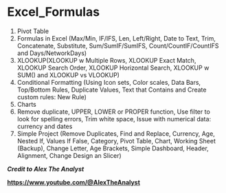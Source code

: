 # Excel_Formulas
1. Pivot Table
2. Formulas in  Excel (Max/Min, IF/IFS, Len, Left/Right, Date to Text, Trim, Concatenate, Substitute, Sum/SumIF/SumIFS, Count/CountIF/CountIFS and Days/NetworkDays)
3. XLOOKUP(XLOOKUP w Multiple Rows, XLOOKUP Exact Match, XLOOKUP Search Order, XLOOKUP Horizontal Search, XLOOKUP w SUM() and XLOOKUP vs VLOOKUP)
4. Conditional Formatting (Using Icon sets, Color scales, Data Bars, Top/Bottom Rules, Duplicate Values, Text that Contains and Create custom rules: New Rule)
5. Charts
6. Remove duplicate, UPPER, LOWER or PROPER function, Use filter to look for spelling errors, Trim white space, Issue with numerical data: currency and dates
7. Simple Project (Remove Duplicates, Find and Replace, Currency, Age, Nested If, Values If False, Category, Pivot Table, Chart, Working Sheet (Backup), Change Letter, Age Brackets, Simple Dashboard, Header, Alignment, Change Design an Slicer)


***Credit to Alex The Analyst***

****https://www.youtube.com/@AlexTheAnalyst****

